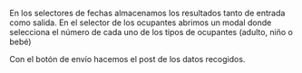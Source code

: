 En los selectores de fechas almacenamos los resultados tanto de entrada como salida.
En el selector de los ocupantes abrimos un modal donde selecciona el número de cada uno de los tipos de ocupantes (adulto, niño o bebé)

Con el botón de envío hacemos el post de los datos recogidos.

